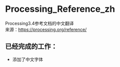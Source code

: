 # Processing_Reference_zh
Processing3.4参考文档的中文翻译  
来源：https://processing.org/reference/

## 已经完成的工作：  
* 添加了中文字体  
